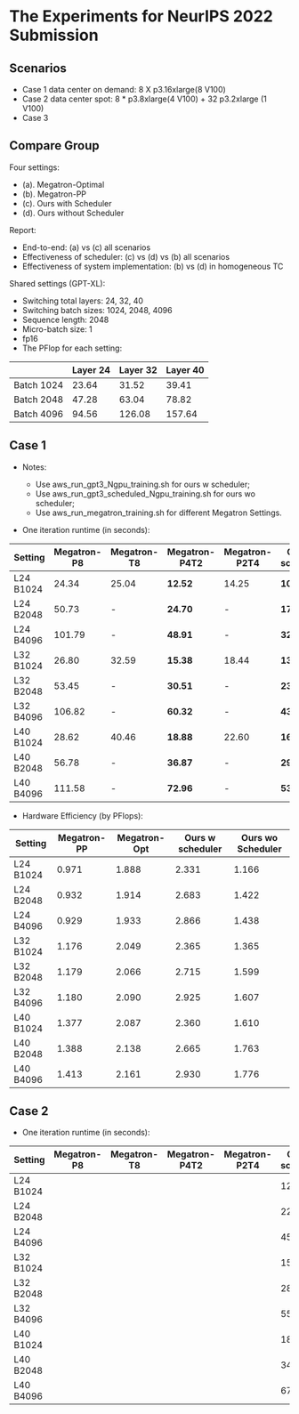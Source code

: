 # The Experiments for NeurIPS 2022 Submission

## Scenarios

- Case 1 data center on demand: 8 X p3.16xlarge(8 V100)
- Case 2 data center spot: 8 * p3.8xlarge(4 V100) + 32 p3.2xlarge (1 V100)
- Case 3 

## Compare Group

Four settings:
- (a). Megatron-Optimal 
- (b). Megatron-PP
- (c). Ours with Scheduler
- (d). Ours without Scheduler

Report:
- End-to-end: (a) vs (c) all scenarios 
- Effectiveness of scheduler: (c) vs (d) vs (b) all scenarios
- Effectiveness of system implementation: (b) vs (d) in homogeneous TC

Shared settings (GPT-XL):
- Switching total layers: 24, 32, 40
- Switching batch sizes: 1024, 2048, 4096
- Sequence length: 2048
- Micro-batch size: 1
- fp16
- The PFlop for each setting:

|            | Layer 24 | Layer 32 | Layer 40 |
|------------|----------|----------|----------|
| Batch 1024 | 23.64    | 31.52    | 39.41    |
| Batch 2048 | 47.28    | 63.04    | 78.82    |
| Batch 4096 | 94.56    | 126.08   | 157.64   |

## Case 1

- Notes:
  - Use aws_run_gpt3_Ngpu_training.sh for ours w scheduler; 
  - Use aws_run_gpt3_scheduled_Ngpu_training.sh for ours wo scheduler;
  - Use aws_run_megatron_training.sh for different Megatron Settings.
  
- One iteration runtime (in seconds):

| Setting   | Megatron-P8 | Megatron-T8 | Megatron-P4T2 | Megatron-P2T4 | Ours w scheduler | Ours wo Scheduler |
|-----------|-------------|-------------|---------------|---------------|------------------|-------------------|
| L24 B1024 | 24.34       | 25.04       | **12.52**     | 14.25         | **10.14**        | 20.27             |
| L24 B2048 | 50.73       | -           | **24.70**     | -             | **17.62**        | 33.25             |
| L24 B4096 | 101.79      | -           | **48.91**     | -             | **32.99**        | 65.78             |
| L32 B1024 | 26.80       | 32.59       | **15.38**     | 18.44         | **13.33**        | 23.09             |
| L32 B2048 | 53.45       | -           | **30.51**     | -             | **23.22**        | 39.43             |
| L32 B4096 | 106.82      | -           | **60.32**     | -             | **43.10**        | 78.47             |
| L40 B1024 | 28.62       | 40.46       | **18.88**     | 22.60         | **16.70**        | 24.48             |
| L40 B2048 | 56.78       | -           | **36.87**     | -             | **29.58**        | 44.71             |
| L40 B4096 | 111.58      | -           | **72.96**     | -             | **53.80**        | 88.74             |


- Hardware Efficiency (by PFlops):

| Setting   | Megatron-PP | Megatron-Opt | Ours w scheduler | Ours wo Scheduler |
|-----------|-------------|--------------|------------------|-------------------|
| L24 B1024 | 0.971       | 1.888        | 2.331            | 1.166             |
| L24 B2048 | 0.932       | 1.914        | 2.683            | 1.422             |
| L24 B4096 | 0.929       | 1.933        | 2.866            | 1.438             | 
| L32 B1024 | 1.176       | 2.049        | 2.365            | 1.365             |
| L32 B2048 | 1.179       | 2.066        | 2.715            | 1.599             |
| L32 B4096 | 1.180       | 2.090        | 2.925            | 1.607             |
| L40 B1024 | 1.377       | 2.087        | 2.360            | 1.610             |
| L40 B2048 | 1.388       | 2.138        | 2.665            | 1.763             |
| L40 B4096 | 1.413       | 2.161        | 2.930            | 1.776             |


## Case 2

- One iteration runtime (in seconds):

| Setting   | Megatron-P8 | Megatron-T8 | Megatron-P4T2 | Megatron-P2T4 | Ours w scheduler | Ours wo Scheduler |
|-----------|-------------|-------------|---------------|---------------|------------------|-------------------|
| L24 B1024 |             |             |               |               | 12.33            |                   |
| L24 B2048 |             |             |               |               | 22.92            |                   |
| L24 B4096 |             |             |               |               | 45.24            |                   |
| L32 B1024 |             |             |               |               | 15.73            |                   |
| L32 B2048 |             |             |               |               | 28.97            |                   |
| L32 B4096 |             |             |               |               | 55.99            |                   |
| L40 B1024 |             |             |               |               | 18.43            |                   |
| L40 B2048 |             |             |               |               | 34.39            |                   |
| L40 B4096 |             |             |               |               | 67.23            |                   |

